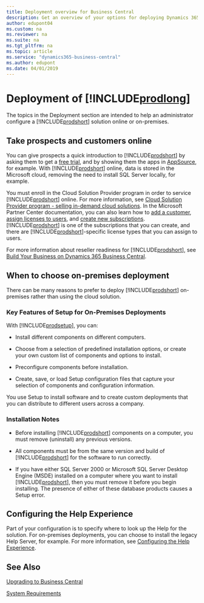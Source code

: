 ```yaml
---
title: Deployment overview for Business Central
description: Get an overview of your options for deploying Dynamics 365 Business Central
author: edupont04
ms.custom: na
ms.reviewer: na
ms.suite: na
ms.tgt_pltfrm: na
ms.topic: article
ms.service: "dynamics365-business-central"
ms.author: edupont
ms.date: 04/01/2019
---
```

# Deployment of [!INCLUDE[prodlong](../developer/includes/prodlong.md)]

The topics in the Deployment section are intended to help an administrator configure a [!INCLUDE[prodshort](../developer/includes/prodshort.md)] solution online or on-premises.  

## Take prospects and customers online

You can give prospects a quick introduction to [!INCLUDE[prodshort](../developer/includes/prodshort.md)] by asking them to get a [free trial](https://go.microsoft.com/fwlink/?linkid=847861), and by showing them the apps in [AppSource](https://appsource.microsoft.com/en-us/marketplace/apps?page=1&product=dynamics-365%3Bdynamics-365-business-central), for example. With [!INCLUDE[prodshort](../developer/includes/prodshort.md)] online, data is stored in the Microsoft cloud, removing the need to install SQL Server locally, for example.  

You must enroll in the Cloud Solution Provider program in order to service [!INCLUDE[prodshort](../developer/includes/prodshort.md)] online. For more information, see [Cloud Solution Provider program - selling in-demand cloud solutions](/partner-center/csp-overview). In the Microsoft Partner Center documentation, you can also learn how to [add a customer](/partner-center/add-a-new-customer), [assign licenses to users](/partner-center/assign-licenses-to-users), and [create new subscriptions](/partner-center/create-a-new-subscription). [!INCLUDE[prodshort](../developer/includes/prodshort.md)] is one of the subscriptions that you can create, and there are [!INCLUDE[prodshort](../developer/includes/prodshort.md)]-specific license types that you can assign to users.  

For more information about reseller readiness for [!INCLUDE[prodshort](../developer/includes/prodshort.md)], see [Build Your Business on Dynamics 365 Business Central](../developer/readiness/readiness-welcome.md).  

## When to choose on-premises deployment

There can be many reasons to prefer to deploy [!INCLUDE[prodshort](../developer/includes/prodshort.md)] on-premises rather than using the cloud solution.  

### Key Features of Setup for On-Premises Deployments  

With [!INCLUDE[prodsetup](../developer/includes/prodsetup.md)], you can:  

-   Install different components on different computers.  

-   Choose from a selection of predefined installation options, or create your own custom list of components and options to install.  

-   Preconfigure components before installation.  

-   Create, save, or load Setup configuration files that capture your selection of components and configuration information.  

 You use Setup to install software and to create custom deployments that you can distribute to different users across a company.  

### Installation Notes  

-   Before installing [!INCLUDE[prodshort](../developer/includes/prodshort.md)] components on a computer, you must remove \(uninstall\) any previous versions.  

-   All components must be from the same version and build of [!INCLUDE[prodshort](../developer/includes/prodshort.md)] for the software to run correctly.  

-   If you have either SQL Server 2000 or Microsoft SQL Server Desktop Engine \(MSDE\) installed on a computer where you want to install [!INCLUDE[prodshort](../developer/includes/prodshort.md)], then you must remove it before you begin installing. The presence of either of these database products causes a Setup error.  

## Configuring the Help Experience

Part of your configuration is to specify where to look up the Help for the solution. For on-premises deployments, you can choose to install the legacy Help Server, for example. For more information, see [Configuring the Help Experience](configure-help.md).  

## See Also  

[Upgrading to Business Central](../upgrade/upgrading-to-business-central.md)
<!-- [Product and Architecture Overview](Product-and-Architecture-Overview.md) -->  
[System Requirements](system-requirement-business-central.md)  
